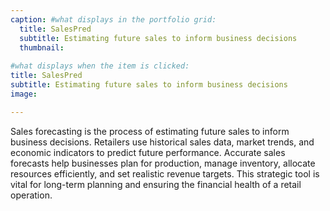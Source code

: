 ```yaml
---
caption: #what displays in the portfolio grid:
  title: SalesPred
  subtitle: Estimating future sales to inform business decisions
  thumbnail: 
  
#what displays when the item is clicked:
title: SalesPred
subtitle: Estimating future sales to inform business decisions
image: 

---
```


Sales forecasting is the process of estimating future sales to inform business decisions. Retailers use historical sales data, market trends, and economic indicators to predict future performance. Accurate sales forecasts help businesses plan for production, manage inventory, allocate resources efficiently, and set realistic revenue targets. This strategic tool is vital for long-term planning and ensuring the financial health of a retail operation.
